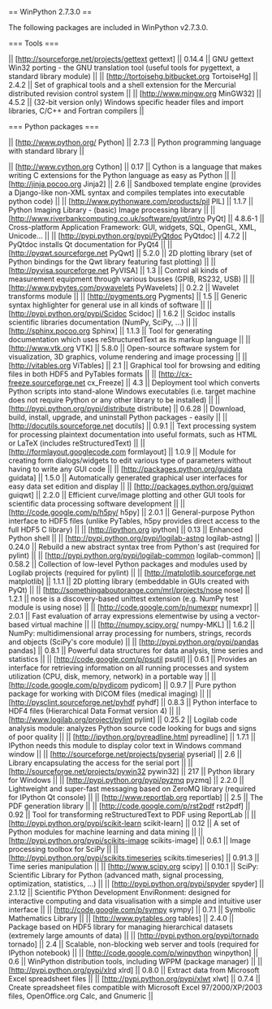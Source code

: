 == WinPython 2.7.3.0 ==

The following packages are included in WinPython v2.7.3.0.

=== Tools ===

|| [http://sourceforge.net/projects/gettext gettext] || 0.14.4 || GNU gettext Win32 porting - the GNU translation tool (useful tools for pygettext, a standard library module) ||
|| [http://tortoisehg.bitbucket.org TortoiseHg] || 2.4.2 || Set of graphical tools and a shell extension for the Mercurial distributed revision control system ||
|| [http://www.mingw.org MinGW32] || 4.5.2 || (32-bit version only) Windows specific header files and import libraries, C/C++ and Fortran compilers ||

=== Python packages ===

|| [http://www.python.org/ Python] || 2.7.3 || Python programming language with standard library ||

|| [http://www.cython.org Cython] || 0.17 || Cython is a language that makes writing C extensions for the Python language as easy as Python ||
|| [http://jinja.pocoo.org Jinja2] || 2.6 || Sandboxed template engine (provides a Django-like non-XML syntax and compiles templates into executable python code) ||
|| [http://www.pythonware.com/products/pil PIL] || 1.1.7 || Python Imaging Library - (basic) Image processing library ||
|| [http://www.riverbankcomputing.co.uk/software/pyqt/intro PyQt] || 4.8.6-1 || Cross-platform Application Framework: GUI, widgets, SQL, OpenGL, XML, Unicode... ||
|| [http://pypi.python.org/pypi/PyQtdoc PyQtdoc] || 4.7.2 || PyQtdoc installs Qt documentation for PyQt4 ||
|| [http://pyqwt.sourceforge.net PyQwt] || 5.2.0 || 2D plotting library (set of Python bindings for the Qwt library featuring fast plotting) ||
|| [http://pyvisa.sourceforge.net PyVISA] || 1.3 || Control all kinds of measurement equipment through various busses (GPIB, RS232, USB) ||
|| [http://www.pybytes.com/pywavelets PyWavelets] || 0.2.2 || Wavelet transforms module ||
|| [http://pygments.org Pygments] || 1.5 || Generic syntax highlighter for general use in all kinds of software ||
|| [http://pypi.python.org/pypi/Scidoc Scidoc] || 1.6.2 || Scidoc installs scientific libraries documentation (NumPy, SciPy, ...) ||
|| [http://sphinx.pocoo.org Sphinx] || 1.1.3 || Tool for generating documentation which uses reStructuredText as its markup language ||
|| [http://www.vtk.org VTK] || 5.8.0 || Open-source software system for visualization, 3D graphics, volume rendering and image processing ||
|| [http://vitables.org ViTables] || 2.1 || Graphical tool for browsing and editing files in both HDF5 and PyTables formats ||
|| [http://cx-freeze.sourceforge.net cx_Freeze] || 4.3 || Deployment tool which converts Python scripts into stand-alone Windows executables (i.e. target machine does not require Python or any other library to be installed) ||
|| [http://pypi.python.org/pypi/distribute distribute] || 0.6.28 || Download, build, install, upgrade, and uninstall Python packages - easily ||
|| [http://docutils.sourceforge.net docutils] || 0.9.1 || Text processing system for processing plaintext documentation into useful formats, such as HTML or LaTeX (includes reStructuredText) ||
|| [http://formlayout.googlecode.com formlayout] || 1.0.9 || Module for creating form dialogs/widgets to edit various type of parameters without having to write any GUI code ||
|| [http://packages.python.org/guidata guidata] || 1.5.0 || Automatically generated graphical user interfaces for easy data set edition and display ||
|| [http://packages.python.org/guiqwt guiqwt] || 2.2.0 || Efficient curve/image plotting and other GUI tools for scientific data processing software development ||
|| [http://code.google.com/p/h5py/ h5py] || 2.0.1 || General-purpose Python interface to HDF5 files (unlike PyTables, h5py provides direct access to the full HDF5 C library) ||
|| [http://ipython.org ipython] || 0.13 || Enhanced Python shell ||
|| [http://pypi.python.org/pypi/logilab-astng logilab-astng] || 0.24.0 || Rebuild a new abstract syntax tree from Python's ast (required for pylint) ||
|| [http://pypi.python.org/pypi/logilab-common logilab-common] || 0.58.2 || Collection of low-level Python packages and modules used by Logilab projects (required for pylint) ||
|| [http://matplotlib.sourceforge.net matplotlib] || 1.1.1 || 2D plotting library (embeddable in GUIs created with PyQt) ||
|| [http://somethingaboutorange.com/mrl/projects/nose nose] || 1.2.1 || nose is a discovery-based unittest extension (e.g. NumPy test module is using nose) ||
|| [http://code.google.com/p/numexpr numexpr] || 2.0.1 || Fast evaluation of array expressions elementwise by using a vector-based virtual machine ||
|| [http://numpy.scipy.org/ numpy-MKL] || 1.6.2 || NumPy: multidimensional array processing for numbers, strings, records and objects (SciPy's core module) ||
|| [http://pypi.python.org/pypi/pandas pandas] || 0.8.1 || Powerful data structures for data analysis, time series and statistics ||
|| [http://code.google.com/p/psutil psutil] || 0.6.1 || Provides an interface for retrieving information on all running processes and system utilization (CPU, disk, memory, network) in a portable way ||
|| [http://code.google.com/p/pydicom pydicom] || 0.9.7 || Pure python package for working with DICOM files (medical imaging) ||
|| [http://pysclint.sourceforge.net/pyhdf pyhdf] || 0.8.3 || Python interface to HDF4 files (Hierarchical Data Format version 4) ||
|| [http://www.logilab.org/project/pylint pylint] || 0.25.2 || Logilab code analysis module: analyzes Python source code looking for bugs and signs of poor quality ||
|| [http://ipython.org/pyreadline.html pyreadline] || 1.7.1 || IPython needs this module to display color text in Windows command window ||
|| [http://sourceforge.net/projects/pyserial pyserial] || 2.6 || Library encapsulating the access for the serial port ||
|| [http://sourceforge.net/projects/pywin32 pywin32] || 217 || Python library for Windows ||
|| [http://pypi.python.org/pypi/pyzmq pyzmq] || 2.2.0 || Lightweight and super-fast messaging based on ZeroMQ library (required for IPython Qt console) ||
|| [http://www.reportlab.org reportlab] || 2.5 || The PDF generation library ||
|| [http://code.google.com/p/rst2pdf rst2pdf] || 0.92 || Tool for transforming reStructuredText to PDF using ReportLab ||
|| [http://pypi.python.org/pypi/scikit-learn scikit-learn] || 0.12 || A set of Python modules for machine learning and data mining ||
|| [http://pypi.python.org/pypi/scikits-image scikits-image] || 0.6.1 || Image processing toolbox for SciPy ||
|| [http://pypi.python.org/pypi/scikits.timeseries scikits.timeseries] || 0.91.3 || Time series manipulation ||
|| [http://www.scipy.org scipy] || 0.10.1 || SciPy: Scientific Library for Python (advanced math, signal processing, optimization, statistics, ...) ||
|| [http://pypi.python.org/pypi/spyder spyder] || 2.1.12 || Scientific PYthon Development EnviRonment: designed for interactive computing and data visualisation with a simple and intuitive user interface ||
|| [http://code.google.com/p/sympy sympy] || 0.7.1 || Symbolic Mathematics Library ||
|| [http://www.pytables.org tables] || 2.4.0 || Package based on HDF5 library for managing hierarchical datasets (extremely large amounts of data) ||
|| [http://pypi.python.org/pypi/tornado tornado] || 2.4 || Scalable, non-blocking web server and tools (required for IPython notebook) ||
|| [http://code.google.com/p/winpython winpython] || 0.6 || WinPython distribution tools, including WPPM (package manager) ||
|| [http://pypi.python.org/pypi/xlrd xlrd] || 0.8.0 || Extract data from Microsoft Excel spreadsheet files ||
|| [http://pypi.python.org/pypi/xlwt xlwt] || 0.7.4 || Create spreadsheet files compatible with Microsoft Excel 97/2000/XP/2003 files, OpenOffice.org Calc, and Gnumeric ||
